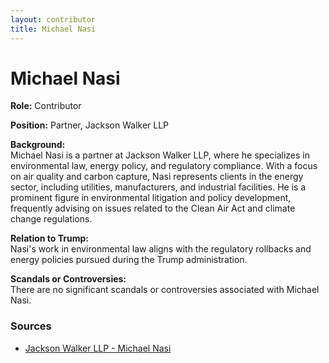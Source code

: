 ```yaml
---
layout: contributor  
title: Michael Nasi
---
```


# Michael Nasi

**Role:** Contributor

**Position:** Partner, Jackson Walker LLP

**Background:**  
Michael Nasi is a partner at Jackson Walker LLP, where he specializes in environmental law, energy policy, and regulatory compliance. With a focus on air quality and carbon capture, Nasi represents clients in the energy sector, including utilities, manufacturers, and industrial facilities. He is a prominent figure in environmental litigation and policy development, frequently advising on issues related to the Clean Air Act and climate change regulations.

**Relation to Trump:**  
Nasi's work in environmental law aligns with the regulatory rollbacks and energy policies pursued during the Trump administration.

**Scandals or Controversies:**  
There are no significant scandals or controversies associated with Michael Nasi.

### Sources
- [Jackson Walker LLP - Michael Nasi](https://www.jw.com/)
